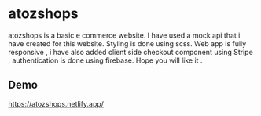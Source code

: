 
# atozshops
atozshops is a basic e commerce website.
I have used a mock api that i have created for this website.
Styling is done using scss. 
Web app is fully responsive , i have also added client side checkout component using Stripe , authentication is done using firebase.
Hope you will like it .




## Demo
https://atozshops.netlify.app/

